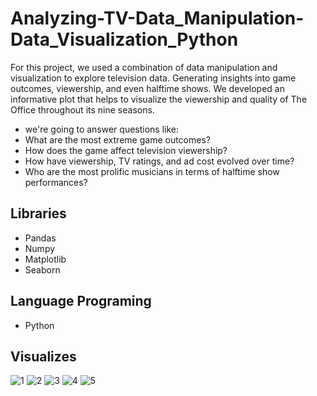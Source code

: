 # Analyzing-TV-Data_Manipulation-Data_Visualization_Python
For this project, we used a combination of data manipulation and visualization to explore television data. Generating insights into game outcomes, viewership, and even halftime shows. We developed an informative plot that helps to visualize the viewership and quality of The Office throughout its nine seasons.
- we're going to answer questions like:
- What are the most extreme game outcomes?
- How does the game affect television viewership?
- How have viewership, TV ratings, and ad cost evolved over time?
- Who are the most prolific musicians in terms of halftime show performances?
## Libraries
- Pandas
- Numpy
- Matplotlib
- Seaborn
## Language Programing
- Python
## Visualizes
![1](https://user-images.githubusercontent.com/56628918/99723908-23056200-2ab3-11eb-93cd-044bb3e26401.png)
![2](https://user-images.githubusercontent.com/56628918/99723958-33b5d800-2ab3-11eb-873c-6a71b93bdf69.png)
![3](https://user-images.githubusercontent.com/56628918/99723959-344e6e80-2ab3-11eb-80dd-a75da8ba14de.png)
![4](https://user-images.githubusercontent.com/56628918/99723962-344e6e80-2ab3-11eb-977f-983a70fb301c.png)
![5](https://user-images.githubusercontent.com/56628918/99723963-34e70500-2ab3-11eb-9fa4-419bd169a3e3.png)

